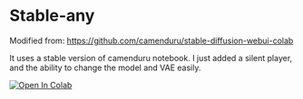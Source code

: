 # Stable-any

Modified from: https://github.com/camenduru/stable-diffusion-webui-colab

It uses a stable version of camenduru notebook. I just added a silent player, and the ability to change the model and VAE easily.

[![Open In Colab](https://colab.research.google.com/assets/colab-badge.svg)](https://colab.research.google.com/github/Anonimouche/Stable-any/blob/main/Stable_any.ipynb)
